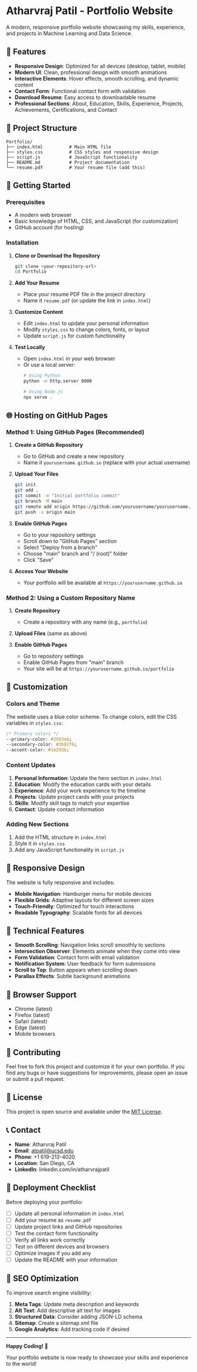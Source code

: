# Atharvraj Patil - Portfolio Website

A modern, responsive portfolio website showcasing my skills, experience, and projects in Machine Learning and Data Science.

## 🌟 Features

- **Responsive Design**: Optimized for all devices (desktop, tablet, mobile)
- **Modern UI**: Clean, professional design with smooth animations
- **Interactive Elements**: Hover effects, smooth scrolling, and dynamic content
- **Contact Form**: Functional contact form with validation
- **Download Resume**: Easy access to downloadable resume
- **Professional Sections**: About, Education, Skills, Experience, Projects, Achievements, Certifications, and Contact

## 📁 Project Structure

```
Portfolio/
├── index.html          # Main HTML file
├── styles.css          # CSS styles and responsive design
├── script.js           # JavaScript functionality
├── README.md           # Project documentation
└── resume.pdf          # Your resume file (add this)
```

## 🚀 Getting Started

### Prerequisites

- A modern web browser
- Basic knowledge of HTML, CSS, and JavaScript (for customization)
- GitHub account (for hosting)

### Installation

1. **Clone or Download the Repository**
   ```bash
   git clone <your-repository-url>
   cd Portfolio
   ```

2. **Add Your Resume**
   - Place your resume PDF file in the project directory
   - Name it `resume.pdf` (or update the link in `index.html`)

3. **Customize Content**
   - Edit `index.html` to update your personal information
   - Modify `styles.css` to change colors, fonts, or layout
   - Update `script.js` for custom functionality

4. **Test Locally**
   - Open `index.html` in your web browser
   - Or use a local server:
     ```bash
     # Using Python
     python -m http.server 8000
     
     # Using Node.js
     npx serve .
     ```

## 🌐 Hosting on GitHub Pages

### Method 1: Using GitHub Pages (Recommended)

1. **Create a GitHub Repository**
   - Go to GitHub and create a new repository
   - Name it `yourusername.github.io` (replace with your actual username)

2. **Upload Your Files**
   ```bash
   git init
   git add .
   git commit -m "Initial portfolio commit"
   git branch -M main
   git remote add origin https://github.com/yourusername/yourusername.github.io.git
   git push -u origin main
   ```

3. **Enable GitHub Pages**
   - Go to your repository settings
   - Scroll down to "GitHub Pages" section
   - Select "Deploy from a branch"
   - Choose "main" branch and "/ (root)" folder
   - Click "Save"

4. **Access Your Website**
   - Your portfolio will be available at `https://yourusername.github.io`

### Method 2: Using a Custom Repository Name

1. **Create Repository**
   - Create a repository with any name (e.g., `portfolio`)

2. **Upload Files** (same as above)

3. **Enable GitHub Pages**
   - Go to repository settings
   - Enable GitHub Pages from "main" branch
   - Your site will be at `https://yourusername.github.io/portfolio`

## 🎨 Customization

### Colors and Theme

The website uses a blue color scheme. To change colors, edit the CSS variables in `styles.css`:

```css
/* Primary colors */
--primary-color: #2563eb;
--secondary-color: #3b82f6;
--accent-color: #1e293b;
```

### Content Updates

1. **Personal Information**: Update the hero section in `index.html`
2. **Education**: Modify the education cards with your details
3. **Experience**: Add your work experience to the timeline
4. **Projects**: Update project cards with your projects
5. **Skills**: Modify skill tags to match your expertise
6. **Contact**: Update contact information

### Adding New Sections

1. Add the HTML structure in `index.html`
2. Style it in `styles.css`
3. Add any JavaScript functionality in `script.js`

## 📱 Responsive Design

The website is fully responsive and includes:

- **Mobile Navigation**: Hamburger menu for mobile devices
- **Flexible Grids**: Adaptive layouts for different screen sizes
- **Touch-Friendly**: Optimized for touch interactions
- **Readable Typography**: Scalable fonts for all devices

## 🔧 Technical Features

- **Smooth Scrolling**: Navigation links scroll smoothly to sections
- **Intersection Observer**: Elements animate when they come into view
- **Form Validation**: Contact form with email validation
- **Notification System**: User feedback for form submissions
- **Scroll to Top**: Button appears when scrolling down
- **Parallax Effects**: Subtle background animations

## 📄 Browser Support

- Chrome (latest)
- Firefox (latest)
- Safari (latest)
- Edge (latest)
- Mobile browsers

## 🤝 Contributing

Feel free to fork this project and customize it for your own portfolio. If you find any bugs or have suggestions for improvements, please open an issue or submit a pull request.

## 📝 License

This project is open source and available under the [MIT License](LICENSE).

## 📞 Contact

- **Name**: Atharvraj Patil
- **Email**: atpatil@ucsd.edu
- **Phone**: +1 619-213-4020
- **Location**: San Diego, CA
- **LinkedIn**: linkedin.com/in/atharvrajpatil

## 🚀 Deployment Checklist

Before deploying your portfolio:

- [ ] Update all personal information in `index.html`
- [ ] Add your resume as `resume.pdf`
- [ ] Update project links and GitHub repositories
- [ ] Test the contact form functionality
- [ ] Verify all links work correctly
- [ ] Test on different devices and browsers
- [ ] Optimize images if you add any
- [ ] Update the README with your information

## 🎯 SEO Optimization

To improve search engine visibility:

1. **Meta Tags**: Update meta description and keywords
2. **Alt Text**: Add descriptive alt text for images
3. **Structured Data**: Consider adding JSON-LD schema
4. **Sitemap**: Create a sitemap.xml file
5. **Google Analytics**: Add tracking code if desired

---

**Happy Coding! 🎉**

Your portfolio website is now ready to showcase your skills and experience to the world!
